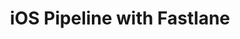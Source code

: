 ---
layout: session-details
category: session
permalink:
published: true
accepted: true

title: iOS Pipeline with Fastlane
summary: 
presenters: Felix Krause
start: "12:00pm"
day: 1
---